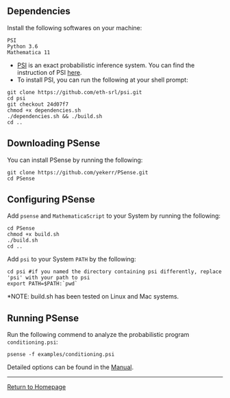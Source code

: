 
## Dependencies

Install the following softwares on your machine:
```
PSI
Python 3.6
Mathematica 11
```

* [PSI](http://psisolver.org) is an exact probabilistic inference system. You can find the instruction of PSI [here](https://github.com/eth-srl/psi).
* To install PSI, you can run the following at your shell prompt:

```{shell}
git clone https://github.com/eth-srl/psi.git
cd psi
git checkout 24d07f7
chmod +x dependencies.sh
./dependencies.sh && ./build.sh
cd ..
```

## Downloading PSense

You can install PSense by running the following:
```{shell}
git clone https://github.com/yekerr/PSense.git
cd PSense
```


## Configuring PSense

Add `psense` and `MathematicaScript` to your System by running the following:

```{shell}
cd PSense
chmod +x build.sh
./build.sh
cd ..
```

Add  `psi` to your System `PATH` by the following: 

```{shell}
cd psi #if you named the directory containing psi differently, replace 'psi' with your path to psi
export PATH=$PATH:`pwd`
```

*NOTE: build.sh has been tested on Linux and Mac systems.

## Running PSense

Run the following commend to analyze the probabilistic program `conditioning.psi`:
```{shell}
psense -f examples/conditioning.psi
```

Detailed options can be found in the [Manual](manual.html).

***
[Return to Homepage](index.html)

